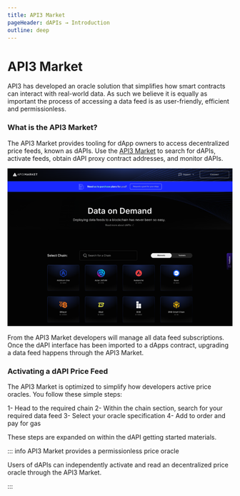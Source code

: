```yaml
---
title: API3 Market
pageHeader: dAPIs → Introduction
outline: deep
---
```


<PageHeader/>

# API3 Market

API3 has developed an oracle solution that simplifies how smart contracts can
interact with real-world data. As such we believe it is equally as important the
process of accessing a data feed is as user-friendly, efficient and
permissionless.

### What is the API3 Market?

The API3 Market provides tooling for dApp owners to access decentralized price
feeds, known as dAPIs. Use the [API3 Market](https://market.api3.org) to search
for dAPIs, activate feeds, obtain dAPI proxy contract addresses, and monitor
dAPIs.

<img src="../assets/images/API3_market_september2024.png" style="width:1200px">

From the API3 Market developers will manage all data feed subscriptions. Once
the dAPI interface has been imported to a dApps contract, upgrading a data feed
happens through the API3 Market.

### Activating a dAPI Price Feed

The API3 Market is optimized to simplify how developers active price oracles.
You follow these simple steps:

1- Head to the required chain 2- Within the chain section, search for your
required data feed 3- Select your oracle specification 4- Add to order and pay
for gas

These steps are expanded on within the dAPI getting started materials.

::: info API3 Market provides a permissionless price oracle

Users of dAPIs can independently activate and read an decentralized price oracle
through the API3 Market.

:::
